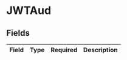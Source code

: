 # JWTAud


## Fields

| Field       | Type        | Required    | Description |
| ----------- | ----------- | ----------- | ----------- |